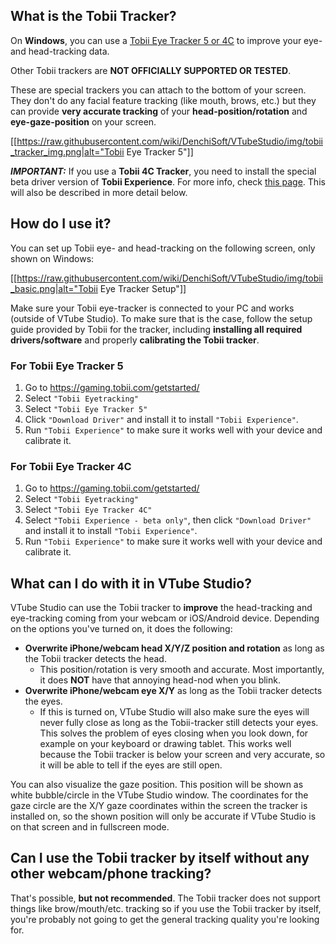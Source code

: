 ## What is the Tobii Tracker?

On **Windows**, you can use a [Tobii Eye Tracker 5 or 4C](https://gaming.tobii.com/product/eye-tracker-5/) to improve your eye- and head-tracking data.

Other Tobii trackers are **NOT OFFICIALLY SUPPORTED OR TESTED**.

These are special trackers you can attach to the bottom of your screen. They don't do any facial feature tracking (like mouth, brows, etc.) but they can provide **very accurate tracking** of your **head-position/rotation** and **eye-gaze-position** on your screen. 

[[https://raw.githubusercontent.com/wiki/DenchiSoft/VTubeStudio/img/tobii_tracker_img.png|alt="Tobii Eye Tracker 5"]]

_**IMPORTANT:**_ If you use a **Tobii 4C Tracker**, you need to install the special beta driver version of **Tobii Experience**. For more info, check [this page](https://help.tobii.com/hc/en-us/articles/4408130344337-Head-tracking-is-no-longer-working-for-those-using-Tobii-Core). This will also be described in more detail below.

## How do I use it?

You can set up Tobii eye- and head-tracking on the following screen, only shown on Windows:

[[https://raw.githubusercontent.com/wiki/DenchiSoft/VTubeStudio/img/tobii_basic.png|alt="Tobii Eye Tracker Setup"]]

Make sure your Tobii eye-tracker is connected to your PC and works (outside of VTube Studio). To make sure that is the case, follow the setup guide provided by Tobii for the tracker, including **installing all required drivers/software** and properly **calibrating the Tobii tracker**.

### For Tobii Eye Tracker 5

1. Go to https://gaming.tobii.com/getstarted/
2. Select `"Tobii Eyetracking"`
3. Select `"Tobii Eye Tracker 5"`
4. Click `"Download Driver"` and install it to install `"Tobii Experience"`.
5. Run `"Tobii Experience"` to make sure it works well with your device and calibrate it.

### For Tobii Eye Tracker 4C

1. Go to https://gaming.tobii.com/getstarted/
2. Select `"Tobii Eyetracking"`
3. Select `"Tobii Eye Tracker 4C"`
4. Select `"Tobii Experience - beta only"`, then click `"Download Driver"` and install it to install `"Tobii Experience"`.
5. Run `"Tobii Experience"` to make sure it works well with your device and calibrate it.

## What can I do with it in VTube Studio?

VTube Studio can use the Tobii tracker to **improve** the head-tracking and eye-tracking coming from your webcam or iOS/Android device. Depending on the options you've turned on, it does the following:

* **Overwrite iPhone/webcam head X/Y/Z position and rotation** as long as the Tobii tracker detects the head.
  * This position/rotation is very smooth and accurate. Most importantly, it does **NOT** have that annoying head-nod when you blink.
* **Overwrite iPhone/webcam eye X/Y** as long as the Tobii tracker detects the eyes.
  * If this is turned on, VTube Studio will also make sure the eyes will never fully close as long as the Tobii-tracker still detects your eyes. This solves the problem of eyes closing when you look down, for example on your keyboard or drawing tablet. This works well because the Tobii tracker is below your screen and very accurate, so it will be able to tell if the eyes are still open.

You can also visualize the gaze position. This position will be shown as white bubble/circle in the VTube Studio window. The coordinates for the gaze circle are the X/Y gaze coordinates within the screen the tracker is installed on, so the shown position will only be accurate if VTube Studio is on that screen and in fullscreen mode.

## Can I use the Tobii tracker by itself without any other webcam/phone tracking?

That's possible, **but not recommended**. The Tobii tracker does not support things like brow/mouth/etc. tracking so if you use the Tobii tracker by itself, you're probably not going to get the general tracking quality you're looking for.





